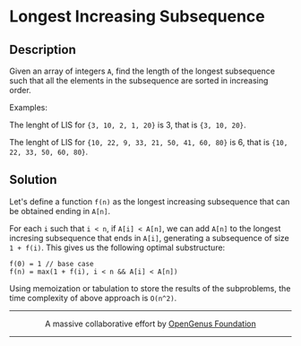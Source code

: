 # Longest Increasing Subsequence

## Description

Given an array of integers `A`, find the length of the longest subsequence such
that all the elements in the subsequence are sorted in increasing order.

Examples:

The lenght of LIS for `{3, 10, 2, 1, 20}` is 3, that is `{3, 10, 20}`.

The lenght of LIS for `{10, 22, 9, 33, 21, 50, 41, 60, 80}` is 6,
that is `{10, 22, 33, 50, 60, 80}`.

## Solution

Let's define a function `f(n)` as the longest increasing subsequence that can be
obtained ending in `A[n]`.

For each `i` such that `i < n`, if `A[i] < A[n]`, we can add
`A[n]` to the longest incresing subsequence that ends in `A[i]`, generating a 
subsequence of size `1 + f(i)`. This gives us the following optimal substructure:

```
f(0) = 1 // base case
f(n) = max(1 + f(i), i < n && A[i] < A[n])
```

Using memoization or tabulation to store the results of the subproblems,
the time complexity of above approach is `O(n^2)`.

---

<p align="center">
A massive collaborative effort by <a href="https://github.com/opengenus/cosmos">OpenGenus Foundation</a>
</p>

---
